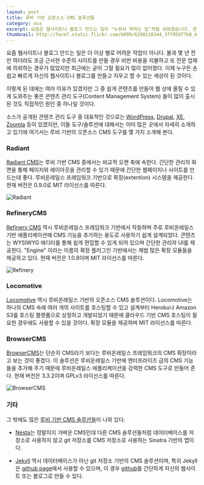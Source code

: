 ```yaml
---
layout: post
title: 루비 기반 오픈소스 CMS 솔루션들
category: oss
excerpt: 요즘은 웹사이트나 블로그 만드는 일이 "누워서 떡먹는 일"처럼 쉬워졌습니다. 한 때는 제법 까다로운 축에 속했던 일들이 이렇게 쉬워 진 데에는 강력한 기능을 갖춘 좋은 CMS 솔루션들이 큰 몫을 했습니다. 여기서는 루비 기반으로 사용할 수 있는 오픈소스 CMS 도구들을 몇 가지 소개합니다.
thumbnail: http://farm7.static.flickr.com/6099/6298110344_3ff95d77b8_m.jpg
---
```


요즘 웹사이트나 블로그 만드는 일은 더 이상 별로 어려운 작업이 아니다. 불과 몇 년 전만 하더라도 
조금 근사한 수준의 사이트를 만들 경우 비싼 비용을 지불하고 또 전문 업체에 의뢰하는 경우가 많았지만 
최근에는 굳이 그럴 필요가 많이 없어졌다. 이제 누구든 손쉽고 빠르게 자신의 웹사이트나 블로그를 만들고 지우고
할 수 있는 세상이 된 것이다. 

이렇게 된 데에는 여러 이유가 있겠지만 그 중 쉽게 콘텐츠를 만들어 웹 상에 올릴 수 있게 도와주는 좋은 콘텐츠 관리 도구(Content 
Management System) 들이 많이 출시된 것도 직접적인 원인 중 하나일 것이다. 

소스가 공개된 콘텐츠 관리 도구 중 대표적인 것으로는 [WordPress](http://wordpress.org/), 
[Drupal](http://drupal.org/),  [XE](http://www.xpressengine.com/), 
[Zoomla](http://www.joomla.org/) 등이 있겠지만, 이들 도구/솔루션에 대해서는 이미 많은 곳에서
자세히 소개하고 있기에 여기서는 루비 기반의 오픈소스 CMS 도구를 몇 가지 소개해 본다.

### Radiant

[Radiant CMS](http://radiantcms.org/)는 루비 기반 CMS 중에서는 비교적 오랜 축에 속한다. 
간단한 관리자 화면을 통해 페이지와 레이아웃을 관리할 수 있기 때문에 간단한 웹페이지나 사이트를 만드는데 좋다.
루비온레일스 프레임워크 기반으로 확장(extention) 시스템을 제공한다. 현재 버전은 0.9.0로 MIT 라이선스를 따른다.

![Radiant](http://radiantcms.org/images/screenshot.jpg)

### RefineryCMS

[Refinery CMS](http://refinerycms.com/) 역시 루비온레일스 프레임워크 기반에서 작동하며
주로 루비온레일스 기반 애플리케이션에 CMS 기능을 추가하는 용도로 사용하기 쉽게 설계되었다. 
콘텐츠는 WYSIWYG 에디터를 통해 쉽게 편집할 수 있게 되어 있으며 간단한 관리자 UI를 제공한다.
"Engine" 이라는 이름의 확장 플러그인 기반에서는 제법 많은 확장 모듈들을 제공하고 있다.
현재 버전은 1.0.8이며 MIT 라이선스를 따른다.

![Refinery](http://refinerycms.com/images/refinery-screenshot.png?1290654959)

### Locomotive

[Locomotive](http://locomotivecms.com/) 역시 루비온레일스 기반의 오픈소스 CMS 솔루션이다.
Locomotive는 하나의 CMS 속에 여러 개의 사이트를 호스팅할 수 있고 
설계부터 Heroku나 Amazon S3를 호스팅 플랫폼으로 상정하고 개발되었기 때문에 클라우드 기반 CMS 호스팅이
필요한 경우에도 사용할 수 있을 것이다. 확장 모듈을 제공하며 MIT 라이선스를 따른다.

### BrowserCMS

[BrowserCMS](http://www.browsercms.org/)는 단순히 CMS라기 보다는 루비온레일스 프레임워크의 CMS 확장이라고
보는 것이 좋겠다. 이 솔루션은 루비온레일스 기반에 엔터프라이즈 급의 CMS 기능들을 추가해 주기 때문에
루비온레일스 애플리케이션을 강력한 CMS 도구로 만들어 준다. 현재 버전은 3.3.2이며 GPLv3 라이선스를 따른다.

![BrowserCMS](http://www.browsercms.org/image1.jpg)

### 기타

그 밖에도 많은 [루비 기반 CMS 솔루션들](https://www.ruby-toolbox.com/categories/content_management_systems)이 나와 있다. 

* [Nesta](http://nestacms.com/)는 정말이지 가벼운 CMS인데 다른 CMS 솔루션들처럼 데이터베이스를 저장소로 사용하지 않고
git 저장소를 CMS 저장소로 사용하는 Sinatra 기반의 앱이다. 

* [Jekyll](http://jekyllrb.com/) 역시 데이터베이스가 아닌 git 저장소 기반의 CMS 솔루션이며, 특히 Jekyll은 
[github page](http://pages.github.com/)에서 사용할 수 있으며, 
이 경우 [github](http://github.com)를 간단하게 자신의 웹사이트 또는 블로그로 만들 수 있다.
